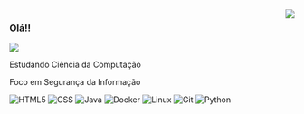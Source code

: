 <img align='right' src="https://github-readme-stats.vercel.app/api?username=leolautens&show_icons=true&&title_color=783c00&text_color=af552e&icon_color=783c00&bg_color=f8efd4&cache_seconds=2300&include_all_commits=true&count_private=true">


### Olá!! 

<img src="https://img.shields.io/static/v1?label=Overview&message=Leonardo&color=f8efd4&style=for-the-badge&logo=GitHub">

<p>

Estudando Ciência da Computação<br/>

Foco em Segurança da Informação
</p>

![HTML5](https://img.shields.io/badge/-HTML5-333333?style=flat&logo=HTML5)
![CSS](https://img.shields.io/badge/-CSS-333333?style=flat&logo=CSS3&logoColor=1572B6)
![Java](https://img.shields.io/badge/-Java-333333?style=flat&logo=Java&logoColor=007396)
![Docker](https://img.shields.io/badge/-Docker-333333?style=flat&logo=docker)
![Linux](https://img.shields.io/badge/-Linux-333333?style=flat&logo=linux)
![Git](https://img.shields.io/badge/-Git-333333?style=flat&logo=git)
![Python](https://img.shields.io/badge/-Python-333333?style=flat&logo=python)
